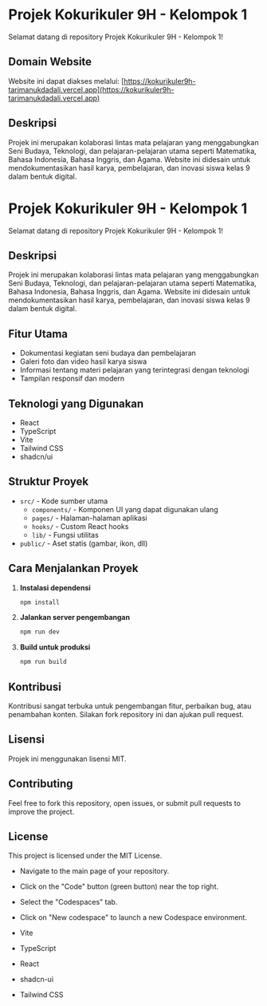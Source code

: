 # Projek Kokurikuler 9H - Kelompok 1

Selamat datang di repository Projek Kokurikuler 9H - Kelompok 1!

## Domain Website
Website ini dapat diakses melalui: [https://kokurikuler9h-tarimanukdadali.vercel.app](https://kokurikuler9h-tarimanukdadali.vercel.app)

## Deskripsi
Projek ini merupakan kolaborasi lintas mata pelajaran yang menggabungkan Seni Budaya, Teknologi, dan pelajaran-pelajaran utama seperti Matematika, Bahasa Indonesia, Bahasa Inggris, dan Agama. Website ini didesain untuk mendokumentasikan hasil karya, pembelajaran, dan inovasi siswa kelas 9 dalam bentuk digital.

# Projek Kokurikuler 9H - Kelompok 1

Selamat datang di repository Projek Kokurikuler 9H - Kelompok 1!

## Deskripsi
Projek ini merupakan kolaborasi lintas mata pelajaran yang menggabungkan Seni Budaya, Teknologi, dan pelajaran-pelajaran utama seperti Matematika, Bahasa Indonesia, Bahasa Inggris, dan Agama. Website ini didesain untuk mendokumentasikan hasil karya, pembelajaran, dan inovasi siswa kelas 9 dalam bentuk digital.

## Fitur Utama
- Dokumentasi kegiatan seni budaya dan pembelajaran
- Galeri foto dan video hasil karya siswa
- Informasi tentang materi pelajaran yang terintegrasi dengan teknologi
- Tampilan responsif dan modern

## Teknologi yang Digunakan
- React
- TypeScript
- Vite
- Tailwind CSS
- shadcn/ui

## Struktur Proyek
- `src/` - Kode sumber utama
  - `components/` - Komponen UI yang dapat digunakan ulang
  - `pages/` - Halaman-halaman aplikasi
  - `hooks/` - Custom React hooks
  - `lib/` - Fungsi utilitas
- `public/` - Aset statis (gambar, ikon, dll)

## Cara Menjalankan Proyek
1. **Instalasi dependensi**
	```bash
	npm install
	```
2. **Jalankan server pengembangan**
	```bash
	npm run dev
	```
3. **Build untuk produksi**
	```bash
	npm run build
	```

## Kontribusi
Kontribusi sangat terbuka untuk pengembangan fitur, perbaikan bug, atau penambahan konten. Silakan fork repository ini dan ajukan pull request.

## Lisensi
Projek ini menggunakan lisensi MIT.

## Contributing
Feel free to fork this repository, open issues, or submit pull requests to improve the project.

## License
This project is licensed under the MIT License.
- Navigate to the main page of your repository.
- Click on the "Code" button (green button) near the top right.
- Select the "Codespaces" tab.
- Click on "New codespace" to launch a new Codespace environment.

- Vite
- TypeScript
- React
- shadcn-ui
- Tailwind CSS

